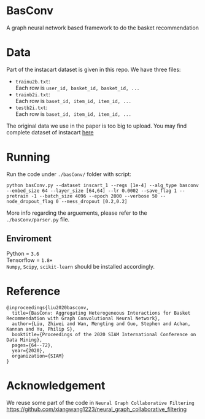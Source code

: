 # BasConv
A graph neural network based framework to do the basket recommendation

# Data
Part of the instacart dataset is given in this repo. We have three files:
- ``trainu2b.txt``: \
  Each row is
  ``user_id, basket_id, basket_id, ...``
- ``trainb2i.txt``: \
  Each row is ``baset_id, item_id, item_id, ...``
- ``testb2i.txt``: \
  Each row is ``baset_id, item_id, item_id, ...``

The original data we use in the paper is too big to upload. You may find complete dataset of instacart [here](https://www.instacart.com/datasets/grocery-shopping-2017)

# Running
Run the code under ``./basConv/`` folder with script:
```
python basConv.py --dataset inscart_1 --regs [1e-4] --alg_type basconv --embed_size 64 --layer_size [64,64] --lr 0.0002 --save_flag 1 --pretrain -1 --batch_size 4096 --epoch 2000 --verbose 50 --node_dropout_flag 0 --mess_dropout [0.2,0.2]
```
More info regarding the arguements, please refer to the ``./basConv/parser.py`` file.
## Enviroment
Python = ``3.6``\
Tensorflow = ``1.8+`` \
``Numpy``, ``Scipy``, ``scikit-learn`` should be installed accordingly. 

# Reference
```
@inproceedings{liu2020basconv,
  title={BasConv: Aggregating Heterogeneous Interactions for Basket Recommendation with Graph Convolutional Neural Network},
  author={Liu, Zhiwei and Wan, Mengting and Guo, Stephen and Achan, Kannan and Yu, Philip S},
  booktitle={Proceedings of the 2020 SIAM International Conference on Data Mining},
  pages={64--72},
  year={2020},
  organization={SIAM}
}
```

# Acknowledgement

We reuse some part of the code in ``Neural Graph Collaborative Filtering`` <https://github.com/xiangwang1223/neural_graph_collaborative_filtering>
